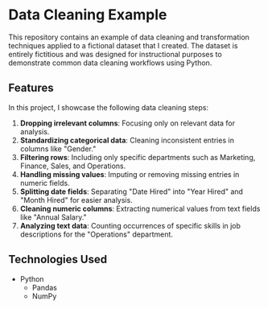 # Data Cleaning Example

This repository contains an example of data cleaning and transformation techniques applied to a fictional dataset that I created. The dataset is entirely fictitious and was designed for instructional purposes to demonstrate common data cleaning workflows using Python.

## Features
In this project, I showcase the following data cleaning steps:
1. **Dropping irrelevant columns**: Focusing only on relevant data for analysis.
2. **Standardizing categorical data**: Cleaning inconsistent entries in columns like "Gender."
3. **Filtering rows**: Including only specific departments such as Marketing, Finance, Sales, and Operations.
4. **Handling missing values**: Imputing or removing missing entries in numeric fields.
5. **Splitting date fields**: Separating "Date Hired" into "Year Hired" and "Month Hired" for easier analysis.
6. **Cleaning numeric columns**: Extracting numerical values from text fields like "Annual Salary."
7. **Analyzing text data**: Counting occurrences of specific skills in job descriptions for the "Operations" department.

## Technologies Used
- Python
  - Pandas
  - NumPy
